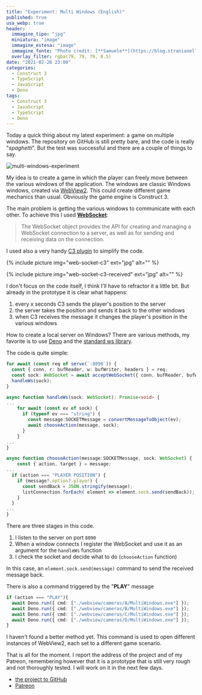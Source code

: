 ```yaml
---
title: "Experiment: Multi Windows (English)"
published: true
usa_webp: true
header:
  immagine_tipo: "jpg"
  miniatura: "image"
  immagine_estesa: "image"
  immagine_fonte: "Photo credit: [**Samuele**](https://blog.stranianelli.com/)"
  overlay_filter: rgba(79, 79, 79, 0.5)
date: "2021-02-28 23:00"
categories:
  - Construct 3
  - TypeScript
  - JavaScript
  - Deno
tags:
  - Construct 3
  - JavaScript
  - TypeScript
  - Deno
---
```


Today a quick thing about my latest experiment: a game on multiple windows. The repository on GitHub is still pretty bare, and the code is really "_spaghetti_". But the test was successful and there are a couple of things to say.

![multi-windows-experiment](https://raw.githubusercontent.com/el3um4s/strani-anelli-blog/master/_posts/2021/2021-02-28-multi-windows-experiment-english/test-2021.02.28.gif)

My idea is to create a game in which the player can freely move between the various windows of the application. The windows are classic Windows windows, created via [WebView2](https://blog.stranianelli.com/deno-c3-and-webview/). This could create different game mechanics than usual. Obviously the game engine is Construct 3.

The main problem is getting the various windows to communicate with each other. To achieve this I used [**WebSocket**](https://developer.mozilla.org/en-US/docs/Web/API/WebSocket):

> The WebSocket object provides the API for creating and managing a WebSocket connection to a server, as well as for sending and receiving data on the connection.

I used also a very handy [C3 plugin](https://www.construct.net/en/make-games/manuals/construct-3/plugin-reference/websocket) to simplify the code.

{% include picture img="web-socket-c3" ext="jpg" alt="" %}

{% include picture img="web-socket-c3-received" ext="jpg" alt="" %}

I don't focus on the code itself, I think I'll have to refractor it a little bit. But already in the prototype it is clear what happens:

1. every x seconds C3 sends the player's position to the server
2. the server takes the position and sends it back to the other windows
3. when C3 receives the message it changes the player's position in the various windows

How to create a local server on Windows? There are various methods, my favorite is to use [Deno](https://deno.land/) and the [standard ws library](https://deno.land/std/ws).

The code is quite simple:

```ts
for await (const req of serve(`:8090`)) {
  const { conn, r: bufReader, w: bufWriter, headers } = req;
  const sock: WebSocket = await acceptWebSocket({ conn, bufReader, bufWriter, headers });
  handleWs(sock);
}

async function handleWs(sock: WebSocket): Promise<void> {
...
    for await (const ev of sock) {
      if (typeof ev === "string") {
        const message:SOCKETMessage = convertMessageToObject(ev);
        await chooseAction(message, sock);
      }
    }
...
}

async function chooseAction(message:SOCKETMessage, sock: WebSocket) {
    const { action, target } = message;
...
  if (action === "PLAYER POSITION") {
    if (message?.option?.player) {
      const sendBack = JSON.stringify(message);
      listConnection.forEach( element => element.sock.send(sendBack));
    }
  }
...
}
```

There are three stages in this code.

1. I listen to the server on port `8090`
2. When a window connects I register the WebSocket and use it as an argument for the `handleWs` function
3. I check the socket and decide what to do (`chooseAction` function)

In this case, an `element.sock.send(message)` command to send the received message back.

There is also a command triggered by the "**PLAY**" message

```ts
if (action === "PLAY"){
  await Deno.run({ cmd: ["./webview/cameras/A/MultiWindows.exe"] });
  await Deno.run({ cmd: ["./webview/cameras/B/MultiWindows.exe"] });
  await Deno.run({ cmd: ["./webview/cameras/C/MultiWindows.exe"] });
  await Deno.run({ cmd: ["./webview/cameras/D/MultiWindows.exe"] });
}
```

I haven't found a better method yet. This command is used to open different instances of WebView2, each set to a different game scenario.

That is all for the moment. I report the address of the project and of my Patreon, remembering however that it is a prototype that is still very rough and not thoroughly tested. I will work on it in the next few days.

- [the project to GitHub](https://github.com/el3um4s/DenoC3MultiWindows)
- [Patreon](https://www.patreon.com/el3um4s)
